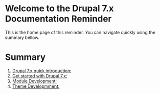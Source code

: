 # Welcome to the Drupal 7.x Documentation Reminder
This is the home page of this reminder. You can navigate quickly using the summary bellow.

# Summary
1. [Drupal 7.x quick introduction:](file://./1_introduction.md)
1. [Get started with Drupal 7.x:](file://./2_get_started.md)
1. [Module Development:](file://./3_module_development.md)
1. [Theme Developmment:](file://./4_theme_development.md)
